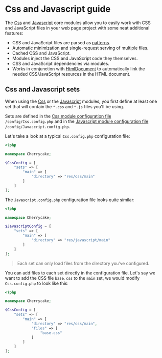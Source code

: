 # Css and Javascript guide

The [Css](../../reference/core-modules/css/) and [Javascript](../../reference/core-modules/javascript.md) core modules allow you to easily work with CSS and JavaScript files in your web page project with some neat additional features:

* CSS and JavaScript files are parsed as [patterns](../../architecture/patterns/).
* Automatic minimization and single-request serving of multiple files.
* Cached CSS and JavaScript.
* Modules inject the CSS and JavaScript code they themselves.
* CSS and JavaScript dependencies via modules.
* Works in conjunction with [HtmlDocument](../../reference/core-modules/htmldocument/) to automatically link the needed CSS/JavaScript resources in the HTML document.

## Css and Javascript sets

When using the [Css](../../reference/core-modules/css/) or the [Javascript](../../reference/core-modules/javascript.md) modules, you first define at least one set that will contain the `*.css` and `*.js` files you'll be using.

Sets are defined in the [Css module configuration file](../../reference/core-modules/css/#configuration) `/config/Css.config.php` and in the [Javascript module configuration file](../../reference/core-modules/javascript.md#configuration) `/config/Javascript.config.php`.

Let's take a look at a typical `Css.config.php` configuration file:

```php
<?php

namespace Cherrycake;

$CssConfig = [
    "sets" => [
        "main" => [
            "directory" => "res/css/main"
        ]
    ]
];
```

The `Javascript.config.php` configuration file looks quite similar:



```php
<?php

namespace Cherrycake;

$JavascriptConfig = [
    "sets" => [
        "main" => [
            "directory" => "res/javascript/main"
        ]
    ]
];
```

> Each set can only load files from the directory you've configured.

You can add files to each set directly in the configuration file. Let's say we want to add the CSS file `base.css` to the `main` set, we would modify `Css.config.php` to look like this:

```php
<?php

namespace Cherrycake;

$CssConfig = [
    "sets" => [
        "main" => [
            "directory" => "res/css/main",
            "files" => [
                "base.css"
            ]
        ]
    ]
];
```

